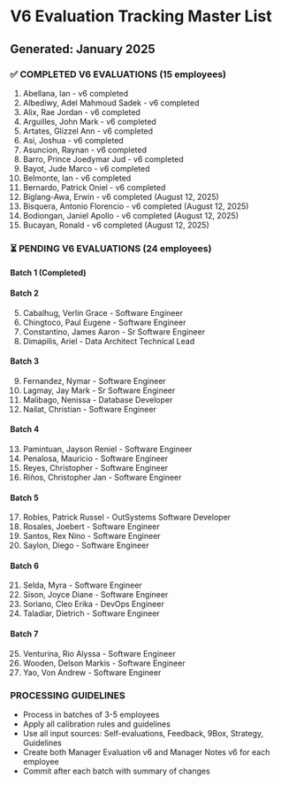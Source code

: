 # V6 Evaluation Tracking Master List
## Generated: January 2025

### ✅ COMPLETED V6 EVALUATIONS (15 employees)
1. Abellana, Ian - v6 completed
2. Albediwy, Adel Mahmoud Sadek - v6 completed  
3. Alix, Rae Jordan - v6 completed
4. Arguilles, John Mark - v6 completed
5. Artates, Glizzel Ann - v6 completed
6. Asi, Joshua - v6 completed
7. Asuncion, Raynan - v6 completed
8. Barro, Prince Joedymar Jud - v6 completed
9. Bayot, Jude Marco - v6 completed
10. Belmonte, Ian - v6 completed
11. Bernardo, Patrick Oniel - v6 completed
12. Biglang-Awa, Erwin - v6 completed (August 12, 2025)
13. Bisquera, Antonio Florencio - v6 completed (August 12, 2025)
14. Bodiongan, Janiel Apollo - v6 completed (August 12, 2025)
15. Bucayan, Ronald - v6 completed (August 12, 2025)

### ⏳ PENDING V6 EVALUATIONS (24 employees)
#### Batch 1 (Completed)

#### Batch 2
5. Cabalhug, Verlin Grace - Software Engineer
6. Chingtoco, Paul Eugene - Software Engineer
7. Constantino, James Aaron - Sr Software Engineer
8. Dimapilis, Ariel - Data Architect Technical Lead

#### Batch 3
9. Fernandez, Nymar - Software Engineer
10. Lagmay, Jay Mark - Sr Software Engineer
11. Malibago, Nenissa - Database Developer
12. Nailat, Christian - Software Engineer

#### Batch 4
13. Pamintuan, Jayson Reniel - Software Engineer
14. Penalosa, Mauricio - Software Engineer
15. Reyes, Christopher - Software Engineer
16. Riños, Christopher Jan - Software Engineer

#### Batch 5
17. Robles, Patrick Russel - OutSystems Software Developer
18. Rosales, Joebert - Software Engineer
19. Santos, Rex Nino - Software Engineer
20. Saylon, Diego - Software Engineer

#### Batch 6
21. Selda, Myra - Software Engineer
22. Sison, Joyce Diane - Software Engineer
23. Soriano, Cleo Erika - DevOps Engineer
24. Taladiar, Dietrich - Software Engineer

#### Batch 7
25. Venturina, Rio Alyssa - Software Engineer
26. Wooden, Delson Markis - Software Engineer
27. Yao, Von Andrew - Software Engineer

### PROCESSING GUIDELINES
- Process in batches of 3-5 employees
- Apply all calibration rules and guidelines
- Use all input sources: Self-evaluations, Feedback, 9Box, Strategy, Guidelines
- Create both Manager Evaluation v6 and Manager Notes v6 for each employee
- Commit after each batch with summary of changes
